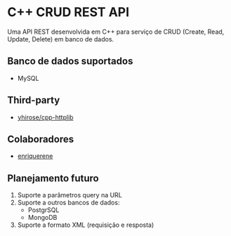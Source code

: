 # C++ CRUD REST API
Uma API REST desenvolvida em C++ para serviço de CRUD (Create, Read, Update, Delete) em banco de dados.

## Banco de dados suportados
* MySQL

## Third-party
* [yhirose/cpp-httplib](https://github.com/yhirose/cpp-httplib)

## Colaboradores
* [enriquerene](https://github.com/enriquerene)

## Planejamento futuro
1. Suporte a parâmetros query na URL
2. Suporte a outros bancos de dados:
    * PostgrSQL
    * MongoDB
3. Suporte a formato XML (requisição e resposta)